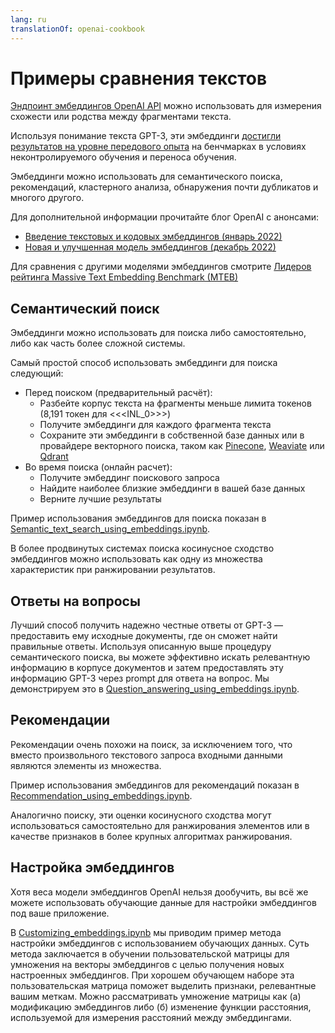 ```yaml
---
lang: ru
translationOf: openai-cookbook
---
```


# Примеры сравнения текстов

[Эндпоинт эмбеддингов OpenAI API](https://beta.openai.com/docs/guides/embeddings) можно использовать для измерения схожести или родства между фрагментами текста.

Используя понимание текста GPT-3, эти эмбеддинги [достигли результатов на уровне передового опыта](https://arxiv.org/abs/2201.10005) на бенчмарках в условиях неконтролируемого обучения и переноса обучения.

Эмбеддинги можно использовать для семантического поиска, рекомендаций, кластерного анализа, обнаружения почти дубликатов и многого другого.

Для дополнительной информации прочитайте блог OpenAI с анонсами:

- [Введение текстовых и кодовых эмбеддингов (январь 2022)](https://openai.com/blog/introducing-text-and-code-embeddings/)
- [Новая и улучшенная модель эмбеддингов (декабрь 2022)](https://openai.com/blog/new-and-improved-embedding-model/)

Для сравнения с другими моделями эмбеддингов смотрите [Лидеров рейтинга Massive Text Embedding Benchmark (MTEB)](https://huggingface.co/spaces/mteb/leaderboard)

## Семантический поиск

Эмбеддинги можно использовать для поиска либо самостоятельно, либо как часть более сложной системы.

Самый простой способ использовать эмбеддинги для поиска следующий:

- Перед поиском (предварительный расчёт):
  - Разбейте корпус текста на фрагменты меньше лимита токенов (8,191 токен для &lt;&lt;&lt;INL_0>>>)
  - Получите эмбеддинги для каждого фрагмента текста
  - Сохраните эти эмбеддинги в собственной базе данных или в провайдере векторного поиска, таком как [Pinecone](https://www.pinecone.io), [Weaviate](https://weaviate.io) или [Qdrant](https://qdrant.tech)
- Во время поиска (онлайн расчет):
  - Получите эмбеддинг поискового запроса
  - Найдите наиболее близкие эмбеддинги в вашей базе данных
  - Верните лучшие результаты

Пример использования эмбеддингов для поиска показан в [Semantic_text_search_using_embeddings.ipynb](https://github.com/openai/openai-cookbook/blob/main/examples/Semantic_text_search_using_embeddings.ipynb).

В более продвинутых системах поиска косинусное сходство эмбеддингов можно использовать как одну из множества характеристик при ранжировании результатов.

## Ответы на вопросы

Лучший способ получить надежно честные ответы от GPT-3 — предоставить ему исходные документы, где он сможет найти правильные ответы. Используя описанную выше процедуру семантического поиска, вы можете эффективно искать релевантную информацию в корпусе документов и затем предоставлять эту информацию GPT-3 через prompt для ответа на вопрос. Мы демонстрируем это в [Question_answering_using_embeddings.ipynb](https://github.com/openai/openai-cookbook/blob/main/examples/Question_answering_using_embeddings.ipynb).

## Рекомендации

Рекомендации очень похожи на поиск, за исключением того, что вместо произвольного текстового запроса входными данными являются элементы из множества.

Пример использования эмбеддингов для рекомендаций показан в [Recommendation_using_embeddings.ipynb](https://github.com/openai/openai-cookbook/blob/main/examples/Recommendation_using_embeddings.ipynb).

Аналогично поиску, эти оценки косинусного сходства могут использоваться самостоятельно для ранжирования элементов или в качестве признаков в более крупных алгоритмах ранжирования.

## Настройка эмбеддингов

Хотя веса модели эмбеддингов OpenAI нельзя дообучить, вы всё же можете использовать обучающие данные для настройки эмбеддингов под ваше приложение.

В [Customizing_embeddings.ipynb](https://github.com/openai/openai-cookbook/blob/main/examples/Customizing_embeddings.ipynb) мы приводим пример метода настройки эмбеддингов с использованием обучающих данных. Суть метода заключается в обучении пользовательской матрицы для умножения на векторы эмбеддингов с целью получения новых настроенных эмбеддингов. При хорошем обучающем наборе эта пользовательская матрица поможет выделить признаки, релевантные вашим меткам. Можно рассматривать умножение матрицы как (а) модификацию эмбеддингов либо (б) изменение функции расстояния, используемой для измерения расстояний между эмбеддингами.